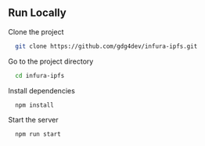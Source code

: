 
## Run Locally

Clone the project

```bash
  git clone https://github.com/gdg4dev/infura-ipfs.git
```

Go to the project directory

```bash
  cd infura-ipfs
```

Install dependencies

```bash
  npm install
```

Start the server

```bash
  npm run start
```